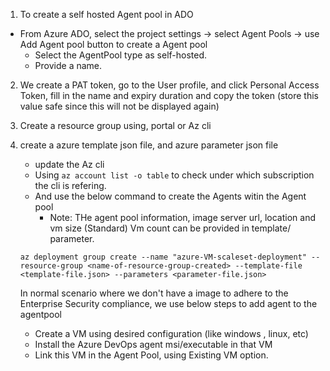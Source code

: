 1. To create a self hosted Agent pool in ADO

  - From Azure ADO, select the project settings -> select Agent Pools -> use Add Agent pool button to create a Agent pool
     - Select the AgentPool type as self-hosted.
     - Provide a name.

2. We create a PAT token, go to the User profile, and click Personal Access Token, fill in the name and expiry duration and copy the token (store this value safe since this will not be displayed again)

3. Create a resource group using, portal or Az cli

4. create a azure template json file, and azure parameter json file
   - update the Az cli
   - Using `az account list -o table` to check under which subscription the cli is refering.
   - And use the below command to create the Agents witin the Agent pool
     - Note: THe agent pool information, image server url, location and vm size (Standard) Vm count can be provided in template/ parameter.  

   ```
   az deployment group create --name "azure-VM-scaleset-deployment" --resource-group <name-of-resource-group-created> --template-file <template-file.json> --parameters <parameter-file.json>   
   ```
   
   In normal scenario where we don't have a image to adhere to the Enterprise Security compliance, we use below steps to add agent to the agentpool
    - Create a VM using desired configuration (like windows , linux, etc)
    - Install the Azure DevOps agent msi/executable in that VM
    - Link this VM in the Agent Pool, using Existing VM option.
   
